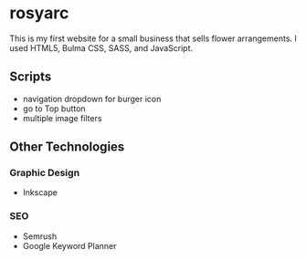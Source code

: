 # rosyarc

This is my first website for a small business that sells flower arrangements.
I used HTML5, Bulma CSS, SASS, and JavaScript.

## Scripts

- navigation dropdown for burger icon
- go to Top button
- multiple image filters

## Other Technologies

### Graphic Design

- Inkscape

### SEO

- Semrush
- Google Keyword Planner

